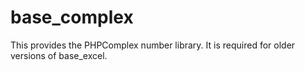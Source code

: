 base_complex
============
This provides the PHPComplex number library.
It is required for older versions of base_excel.


